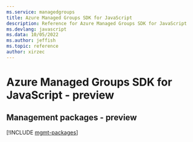 ```yaml
---
ms.service: managedgroups
title: Azure Managed Groups SDK for JavaScript
description: Reference for Azure Managed Groups SDK for JavaScript
ms.devlang: javascript
ms.data: 10/05/2022
ms.author: jeffish
ms.topic: reference
author: xirzec
---
```

# Azure Managed Groups SDK for JavaScript - preview

## Management packages - preview
[!INCLUDE [mgmt-packages](managed-groups-mgmt-index.md)]